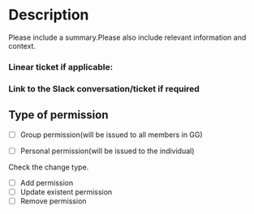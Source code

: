 # Description

Please include a summary.Please also include relevant information and context.

### Linear ticket if applicable:


### Link to the Slack conversation/ticket if required


## Type of permission

- [ ] Group permission(will be issued to all members in GG)
- [ ] Personal permission(will be issued to the individual)



Check the change type.

- [ ] Add permission
- [ ] Update existent permission
- [ ] Remove permission